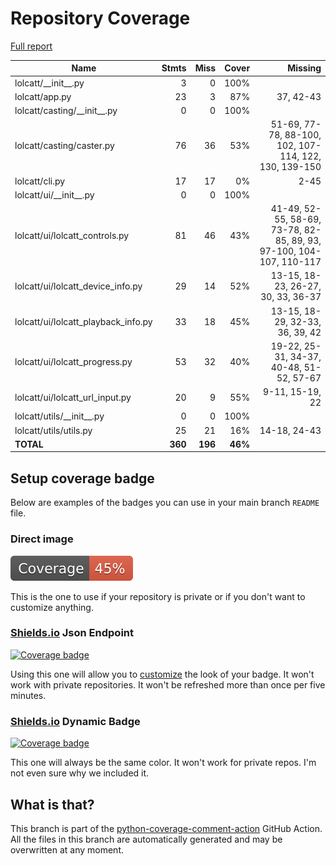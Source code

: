 # Repository Coverage

[Full report](https://htmlpreview.github.io/?https://github.com/LokiLuciferase/lolcatt/blob/python-coverage-comment-action-data/htmlcov/index.html)

| Name                                  |    Stmts |     Miss |   Cover |   Missing |
|-------------------------------------- | -------: | -------: | ------: | --------: |
| lolcatt/\_\_init\_\_.py               |        3 |        0 |    100% |           |
| lolcatt/app.py                        |       23 |        3 |     87% | 37, 42-43 |
| lolcatt/casting/\_\_init\_\_.py       |        0 |        0 |    100% |           |
| lolcatt/casting/caster.py             |       76 |       36 |     53% |51-69, 77-78, 88-100, 102, 107-114, 122, 130, 139-150 |
| lolcatt/cli.py                        |       17 |       17 |      0% |      2-45 |
| lolcatt/ui/\_\_init\_\_.py            |        0 |        0 |    100% |           |
| lolcatt/ui/lolcatt\_controls.py       |       81 |       46 |     43% |41-49, 52-55, 58-69, 73-78, 82-85, 89, 93, 97-100, 104-107, 110-117 |
| lolcatt/ui/lolcatt\_device\_info.py   |       29 |       14 |     52% |13-15, 18-23, 26-27, 30, 33, 36-37 |
| lolcatt/ui/lolcatt\_playback\_info.py |       33 |       18 |     45% |13-15, 18-29, 32-33, 36, 39, 42 |
| lolcatt/ui/lolcatt\_progress.py       |       53 |       32 |     40% |19-22, 25-31, 34-37, 40-48, 51-52, 57-67 |
| lolcatt/ui/lolcatt\_url\_input.py     |       20 |        9 |     55% |9-11, 15-19, 22 |
| lolcatt/utils/\_\_init\_\_.py         |        0 |        0 |    100% |           |
| lolcatt/utils/utils.py                |       25 |       21 |     16% |14-18, 24-43 |
|                             **TOTAL** |  **360** |  **196** | **46%** |           |


## Setup coverage badge

Below are examples of the badges you can use in your main branch `README` file.

### Direct image

[![Coverage badge](https://raw.githubusercontent.com/LokiLuciferase/lolcatt/python-coverage-comment-action-data/badge.svg)](https://htmlpreview.github.io/?https://github.com/LokiLuciferase/lolcatt/blob/python-coverage-comment-action-data/htmlcov/index.html)

This is the one to use if your repository is private or if you don't want to customize anything.

### [Shields.io](https://shields.io) Json Endpoint

[![Coverage badge](https://img.shields.io/endpoint?url=https://raw.githubusercontent.com/LokiLuciferase/lolcatt/python-coverage-comment-action-data/endpoint.json)](https://htmlpreview.github.io/?https://github.com/LokiLuciferase/lolcatt/blob/python-coverage-comment-action-data/htmlcov/index.html)

Using this one will allow you to [customize](https://shields.io/endpoint) the look of your badge.
It won't work with private repositories. It won't be refreshed more than once per five minutes.

### [Shields.io](https://shields.io) Dynamic Badge

[![Coverage badge](https://img.shields.io/badge/dynamic/json?color=brightgreen&label=coverage&query=%24.message&url=https%3A%2F%2Fraw.githubusercontent.com%2FLokiLuciferase%2Flolcatt%2Fpython-coverage-comment-action-data%2Fendpoint.json)](https://htmlpreview.github.io/?https://github.com/LokiLuciferase/lolcatt/blob/python-coverage-comment-action-data/htmlcov/index.html)

This one will always be the same color. It won't work for private repos. I'm not even sure why we included it.

## What is that?

This branch is part of the
[python-coverage-comment-action](https://github.com/marketplace/actions/python-coverage-comment)
GitHub Action. All the files in this branch are automatically generated and may be
overwritten at any moment.